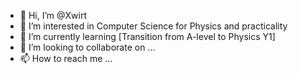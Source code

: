 - 👋 Hi, I’m @Xwirt
- 👀 I’m interested in Computer Science for Physics and practicality
- 🌱 I’m currently learning [Transition from A-level to Physics Y1]
- 💞️ I’m looking to collaborate on ...
- 📫 How to reach me ...

<!---
Xwirt/Xwirt is a ✨ special ✨ repository because its `README.md` (this file) appears on your GitHub profile.
You can click the Preview link to take a look at your changes.
--->
